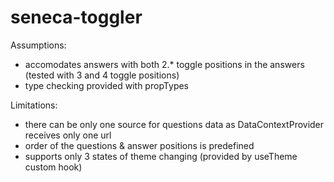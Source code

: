 # seneca-toggler

Assumptions:
- accomodates answers with both 2.* toggle positions in the answers (tested with 3 and 4 toggle positions)
- type checking provided with propTypes


Limitations:
- there can be only one source for questions data as DataContextProvider receives only one url
- order of the questions & answer positions is predefined
- supports only 3 states of theme changing (provided by useTheme custom hook)
